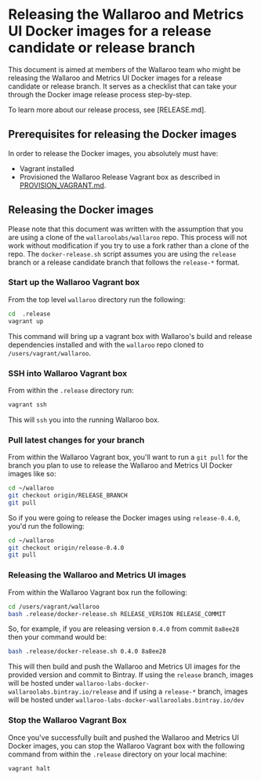# Releasing the Wallaroo and Metrics UI Docker images for a release candidate or release branch

This document is aimed at members of the Wallaroo team who might be releasing the Wallaroo and Metrics UI Docker images for a release candidate or release branch. It serves as a checklist that can take your through the Docker image release process step-by-step.

To learn more about our release process, see [RELEASE.md].

## Prerequisites for releasing the Docker images

In order to release the Docker images, you absolutely must have:

* Vagrant installed
* Provisioned the Wallaroo Release Vagrant box as described in [PROVISION_VAGRANT.md](PROVISION_VAGRANT.md).

## Releasing the Docker images

Please note that this document was written with the assumption that you are using a clone of the `wallaroolabs/wallaroo` repo. This process will not work without modification if you try to use a fork rather than a clone of the repo. The `docker-release.sh` script assumes you are using the `release` branch or a release candidate branch that follows the `release-*` format.

### Start up the Wallaroo Vagrant box

From the top level `wallaroo` directory run the following:

```bash
cd  .release
vagrant up
```

This command will bring up a vagrant box with Wallaroo's build and release dependencies installed and with the `wallaroo` repo cloned to `/users/vagrant/wallaroo`.

### SSH into Wallaroo Vagrant box

From within the `.release` directory run:

```bash
vagrant ssh
```

This will `ssh` you into the running Wallaroo box.

### Pull latest changes for your branch

From within the Wallaroo Vagrant box, you'll want to run a `git pull` for the branch you plan to use to release the Wallaroo and Metrics UI Docker images like so:

```bash
cd ~/wallaroo
git checkout origin/RELEASE_BRANCH
git pull
```

So if you were going to release the Docker images using `release-0.4.0`, you'd run the following:

```bash
cd ~/wallaroo
git checkout origin/release-0.4.0
git pull
```

### Releasing the Wallaroo and Metrics UI images

From within the Wallaroo Vagrant box run the following:

```bash
cd /users/vagrant/wallaroo
bash .release/docker-release.sh RELEASE_VERSION RELEASE_COMMIT
```

So, for example, if you are releasing version `0.4.0` from commit `8a8ee28` then your command would be:

```bash
bash .release/docker-release.sh 0.4.0 8a8ee28
```

This will then build and push the Wallaroo and Metrics UI images for the provided version and commit to Bintray. If using the `release` branch, images will be hosted under `wallaroo-labs-docker-wallaroolabs.bintray.io/release` and if using a `release-*` branch, images will be hosted under `wallaroo-labs-docker-wallaroolabs.bintray.io/dev`


### Stop the Wallaroo Vagrant Box

Once you've successfully built and pushed the Wallaroo and Metrics UI Docker images, you can stop the Wallaroo Vagrant box with the following command from within the `.release` directory on your local machine:

```bash
vagrant halt
```
